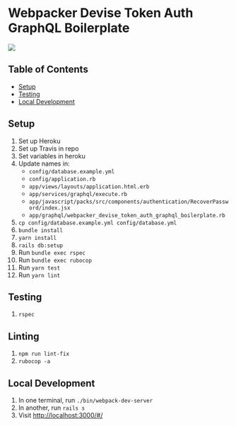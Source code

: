 # Webpacker Devise Token Auth GraphQL Boilerplate

![](https://i.imgur.com/fpudPZs.png)

## Table of Contents

* [Setup](#setup)
* [Testing](#testing)
* [Local Development](#local-development)

## Setup

1. Set up Heroku
1. Set up Travis in repo
1. Set variables in heroku
1. Update names in:
    * `config/database.example.yml`
    * `config/application.rb`
    * `app/views/layouts/application.html.erb`
    * `app/services/graphql/execute.rb`
    * `app/javascript/packs/src/components/authentication/RecoverPassword/index.jsx`
    * `app/graphql/webpacker_devise_token_auth_graphql_boilerplate.rb`
1. `cp config/database.example.yml config/database.yml`
1. `bundle install`
1. `yarn install`
1. `rails db:setup`
1. Run `bundle exec rspec`
1. Run `bundle exec rubocop`
1. Run `yarn test`
1. Run `yarn lint`

## Testing

1. `rspec`

## Linting

1. `npm run lint-fix`
1. `rubocop -a`

## Local Development

1. In one terminal, run `./bin/webpack-dev-server`
1. In another, run `rails s`
1. Visit [http://localhost:3000/#/](http://localhost:3000/#/)

